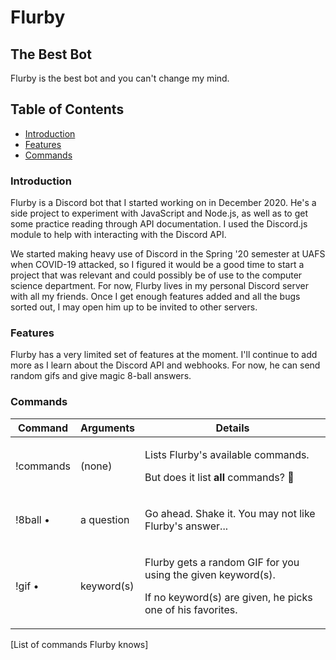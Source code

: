 # Flurby
## The Best Bot
Flurby is the best bot and you can't change my mind.

## Table of Contents
- [Introduction](#intro)
- [Features](#features)
- [Commands](#commands)


<a name="intro"></a>
### Introduction

<p>Flurby is a Discord bot that I started working on in December 2020. He's a side project to experiment with JavaScript and Node.js, as well as to get some practice reading through API documentation. I used the Discord.js module to help with interacting with the Discord API.</p>

<p>We started making heavy use of Discord in the Spring '20 semester at UAFS when COVID-19 attacked, so I figured it would be a good time to start a project that was relevant and could possibly be of use to the computer science department. For now, Flurby lives in my personal Discord server with all my friends. Once I get enough features added and all the bugs sorted out, I may open him up to be invited to other servers.</p>


<a name="features"></a>
### Features

<p>Flurby has a very limited set of features at the moment. I'll continue to add more as I learn about the Discord API and webhooks. For now, he can send random gifs and give magic 8-ball answers.</p>


<a name="commands"></a>
### Commands

Command	| Arguments | Details
---|---|----
!commands | (none) | <p>Lists Flurby's available commands.</p><p>But does it list <strong>all</strong> commands? 🤔</p>
!8ball • | a question | <p>Go ahead. Shake it. You may not like Flurby's answer...</p>
!gif • | keyword(s) | <p>Flurby gets a random GIF for you using the given keyword(s).</p><p>If no keyword(s) are given, he picks one of his favorites.</p>
[List of commands Flurby knows]
